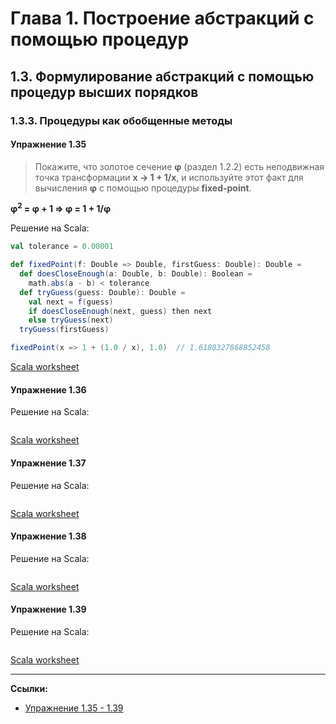 # Глава 1. Построение абстракций с помощью процедур

## 1.3. Формулирование абстракций с помощью процедур высших порядков

### 1.3.3. Процедуры как обобщенные методы

#### Упражнение 1.35

> Покажите, что золотое сечение **φ** (раздел 1.2.2) есть неподвижная точка трансформации **x → 1 + 1/x**, 
> и используйте этот факт для вычисления **φ** с помощью процедуры **fixed-point**.

**φ<sup>2</sup> = φ + 1 => φ = 1 + 1/φ**

Решение на Scala:

```scala
val tolerance = 0.00001

def fixedPoint(f: Double => Double, firstGuess: Double): Double =
  def doesCloseEnough(a: Double, b: Double): Boolean =
    math.abs(a - b) < tolerance
  def tryGuess(guess: Double): Double =
    val next = f(guess)
    if doesCloseEnough(next, guess) then next
    else tryGuess(next)
  tryGuess(firstGuess)

fixedPoint(x => 1 + (1.0 / x), 1.0)  // 1.6180327868852458
```

[Scala worksheet](https://gitflic.ru/project/artemkorsakov/scalabook/blob?file=examples%2Fsrc%2Fmain%2Fscala%2Fbooks%2Fsicp%2FExercise1-35.worksheet.sc)

#### Упражнение 1.36

> 

Решение на Scala:

```scala

```

[Scala worksheet](https://gitflic.ru/project/artemkorsakov/scalabook/blob?file=examples%2Fsrc%2Fmain%2Fscala%2Fbooks%2Fsicp%2FExercise1-33.worksheet.sc)

#### Упражнение 1.37

> 

Решение на Scala:

```scala

```

[Scala worksheet](https://gitflic.ru/project/artemkorsakov/scalabook/blob?file=examples%2Fsrc%2Fmain%2Fscala%2Fbooks%2Fsicp%2FExercise1-33.worksheet.sc)

#### Упражнение 1.38

> 

Решение на Scala:

```scala

```

[Scala worksheet](https://gitflic.ru/project/artemkorsakov/scalabook/blob?file=examples%2Fsrc%2Fmain%2Fscala%2Fbooks%2Fsicp%2FExercise1-33.worksheet.sc)

#### Упражнение 1.39

> 

Решение на Scala:

```scala

```

[Scala worksheet](https://gitflic.ru/project/artemkorsakov/scalabook/blob?file=examples%2Fsrc%2Fmain%2Fscala%2Fbooks%2Fsicp%2FExercise1-33.worksheet.sc)


---

**Ссылки:**
- [Упражнение 1.35 - 1.39](https://web.mit.edu/6.001/6.037/sicp.pdf#page=122)
